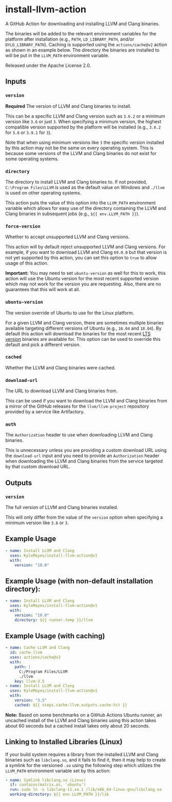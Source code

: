 # install-llvm-action

A GitHub Action for downloading and installing LLVM and Clang binaries.

The binaries will be added to the relevant environment variables for the platform after installation (e.g., `PATH`, `LD_LIBRARY_PATH`, and/or `DYLD_LIBRARY_PATH`). Caching is supported using the `actions/cache@v2` action as shown in an example below. The directory the binaries are installed to will be put in the `LLVM_PATH` environment variable.

Released under the Apache License 2.0.

## Inputs

### `version`

**Required** The version of LLVM and Clang binaries to install.

This can be a specific LLVM and Clang version such as `3.6.2` or a minimum version like `3.6` or just `3`. When specifying a minimum version, the highest compatible version supported by the platform will be installed (e.g., `3.6.2` for `3.6` or `3.9.1` for `3`).

Note that when using minimum versions like `3` the specific version installed by this action may not be the same on every operating system. This is because some versions of the LLVM and Clang binaries do not exist for some operating systems.

### `directory`

The directory to install LLVM and Clang binaries to. If not provided, `C:\Program Files\LLVM` is used as the default value on Windows and `./llvm` is used on other operating systems.

This action puts the value of this option into the `LLVM_PATH` environment variable which allows for easy use of the directory containing the LLVM and Clang binaries in subsequent jobs (e.g., `${{ env.LLVM_PATH }}`).

### `force-version`

Whether to accept unsupported LLVM and Clang versions.

This action will by default reject unsupported LLVM and Clang versions. For example, if you want to download LLVM and Clang `69.0.0` but that version is not yet supported by this action, you can set this option to `true` to allow usage of this action.

**Important:** You may need to set `ubuntu-version` as well for this to work, this action will use the Ubuntu version for the most recent supported version which may not work for the version you are requesting. Also, there are no guarantees that this will work at all.

### `ubuntu-version`

The version override of Ubuntu to use for the Linux platform.

For a given LLVM and Clang version, there are sometimes multiple binaries available targeting different versions of Ubuntu (e.g., `16.04` and `18.04`). By default this action will download the binaries for the most recent [LTS version](https://ubuntu.com/blog/what-is-an-ubuntu-lts-release) binaries are available for. This option can be used to override this default and pick a different version.

### `cached`

Whether the LLVM and Clang binaries were cached.

### `download-url`

The URL to download LLVM and Clang binaries from.

This can be used if you want to download the LLVM and Clang binaries from a mirror of the GitHub releases for the `llvm/llvm-project` repository provided by a service like Artifactory.

### `auth`

The `Authorization` header to use when downloading LLVM and Clang binaries.

This is unnecessary unless you are providing a custom download URL using the `download-url` input and you need to provide an `Authorization` header when downloading the LLVM and Clang binaries from the service targeted by that custom download URL.

## Outputs

### `version`

The full version of LLVM and Clang binaries installed.

This will only differ from the value of the `version` option when specifying a minimum version like `3.6` or `3`.

## Example Usage

```yml
- name: Install LLVM and Clang
  uses: KyleMayes/install-llvm-action@v1
  with:
    version: "10.0"
```

## Example Usage (with non-default installation directory):

```yml
- name: Install LLVM and Clang
  uses: KyleMayes/install-llvm-action@v1
  with:
    version: "10.0"
    directory: ${{ runner.temp }}/llvm
```

## Example Usage (with caching)

```yml
- name: Cache LLVM and Clang
  id: cache-llvm
  uses: actions/cache@v2
  with:
    path: |
      C:/Program Files/LLVM
      ./llvm
    key: llvm-3.5
- name: Install LLVM and Clang
  uses: KyleMayes/install-llvm-action@v1
  with:
    version: "3.5"
    cached: ${{ steps.cache-llvm.outputs.cache-hit }}
```

**Note:** Based on some benchmarks on a GitHub Actions Ubuntu runner, an uncached install of the LLVM and Clang binaries using this action takes about 60 seconds but a cached install takes only about 20 seconds.

## Linking to Installed Libraries (Linux)

If your build system requires a library from the installed LLVM and Clang binaries such as `libclang.so`, and it fails to find it, then it may help to create a symlink for the versioned `.so` using the following step which utilizes the `LLVM_PATH` environment variable set by this action:

```yaml
- name: Symlink libclang.so (Linux)
  if: contains(matrix.os, 'ubuntu')
  run: sudo ln -s libclang-11.so.1 /lib/x86_64-linux-gnu/libclang.so
  working-directory: ${{ env.LLVM_PATH }}/lib
```
